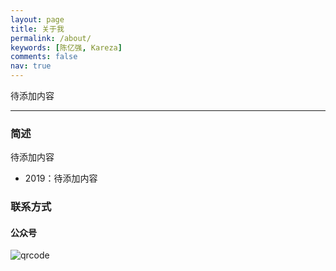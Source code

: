 ```yaml
---
layout: page
title: 关于我
permalink: /about/
keywords: [陈亿强, Kareza]
comments: false
nav: true
---
```


<style>
.about-books {display: inline-block; margin-right:20px; }
.about-books img {height: 250px; box-shadow: 0 0px 4px #bbb}
</style>

待添加内容

----

### 简述

待添加内容

- 2019：待添加内容

### 联系方式

#### 公众号

![qrcode](http://qiniu.kareza.cn/about-qrcode.jpg)